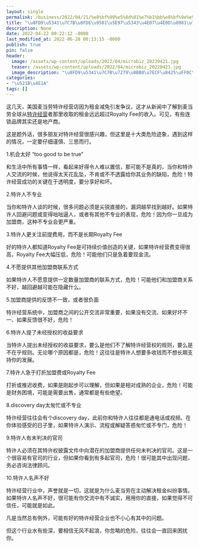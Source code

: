 ```yaml
---
layout: single
permalink: /business/2022/04/21/%e8%bf%99%e5%8d%81%e7%b1%bb%e8%bf%9e%e9%94%81%e5%ba%97%e5%8d%83%e4%b8%87%e4%b8%8d%e8%a6%81%e7%a2%b0/
title: "\u8FD9\u5341\u7C7B\u8FDE\u9501\u5E97\u5343\u4E07\u4E0D\u8981\u78B0"
description: None
date: 2022-04-22 00:22:12 -0000
last_modified_at: 2022-06-28 00:13:15 -0000
publish: true
pin: false
header:
  image: /assets/wp-content/uploads/2022/04/microbiz_20220421.jpg
  teaser: /assets/wp-content/uploads/2022/04/microbiz_20220421.jpg
  image_description: "\u8FD9\u5341\u7C7B\u7279\u8BB8\u7ECF\u8425\uFF0C\u52A0\u76DF\u8981\u5C0F\u5FC3"
categories:
- "\u521B\u4E1A"
tags: []
---
```

这几天，美国麦当劳特许经营店因为租金减免引发争议，这才从新闻中了解到麦当劳全球从[特许经营](https://aswebuild.com/tag/%e7%89%b9%e8%ae%b8%e7%bb%8f%e8%90%a5/)者那里收取的租金远远超过Royalty Fee的收入。可见，有些连锁品牌其实还是地产商。

这是题外话，很多朋友对特许经营很感兴趣，但这里是十大类危险迹象，遇到这样的情况，一定要仔细谨慎、三思而行。

1.机会太好 “too good to be true”

和生活中所有事情一样，看起来好得令人难以置信，那可能不是真的，当你和特许人交流的时候，他说得太天花乱坠，不肯或不不透露给你其业务的缺陷，危险！特许经营成功的关键在于透明度，要分享好和坏。

2.特许人不专业

当你和特许人谈的时候，很多问题必须是尖锐直接的，漏洞越早找到越好。如果特许人回避问题或变得咄咄逼人，或者有其他不专业的表现，危险！因为你一旦成为加盟商，这种不专业会更严重。

3.特许人更关注前提费用，而不是长期Royalty Fee

好的特许人都知道Royalty Fee是可持续价值创造的关键，如果特许经营费变得很高，Royalty Fee大幅压低，危险！可能他们只是急着要现金流。

4.不愿提供其他加盟商联系方式

如果特许人不愿意提供一定数量加盟商的联系方式，危险！可能他们和加盟商关系不好，越回避越可能在隐藏什么。

5.加盟商提供的反馈不一致，或者很负面

特许经营系统中，加盟商之间的公开交流非常重要，如果没有交流、如果好坏不一、如果反馈很不好，危险！

6.特许人提了未经授权的收益要求

当特许人提出未经授权的收益要求，要么是他们不了解特许经营权的规则，要么是不在乎规则。无论哪个原因都是，危险！这往往是特许人想要多收钱而不想长期支持你的发展。

7.特许人急于打折加盟费或Royalty Fee

打折或推迟收费，如果是刚起步可以理解，但如果是相对成熟的企业，危险！可能是财务困境，可能是需要出售，通常都是有些绝望。

8.discovery day太匆忙或不专业

特许经营往往会有个discovery day，此前你和特许人往往都是通电话或视频。在你体验感受的日子里，如果特许人演示、流程或解疑答惑匆忙或不专门，危险！

9.特许人有未判决的官司

特许人必须在其特许权披露文件中向潜在的加盟商提供任何未判决的官司。这是一个很容易有官司的行业，但如果你看到有多起官司，危险！很可能其中出现问题，务必咨询法律顾问。

10.特许人名声不好

特许经营行业中，声誉就是一切，这就是为什么麦当劳在主动解决租金纠纷事情。如果特许人名声不好，很可能有你交流中有不诚实，用用你的直接，如果觉得不可信任，可能就是如此。

凡是当然总有例外，可能有好的特许经营企业也不小心有其中的问题。

但这个行业水有些深，要相信无风不起浪，你忽略的危险，往往会一直回来困扰你。
